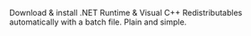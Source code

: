 Download & install .NET Runtime & Visual C++ Redistributables automatically with a batch file. Plain and simple.

